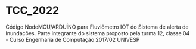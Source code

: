 # TCC_2022
Código NodeMCU/ARDUÍNO para Fluviômetro IOT do Sistema de alerta de Inundações.
Parte integrante do sistema proposto pela turma 12, classe 04 - Curso Engenharia de Computação 2017/02 UNIVESP
